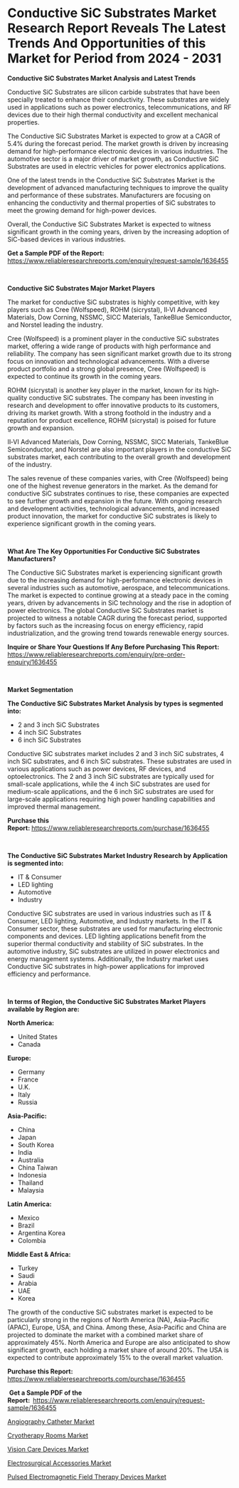 <p><h1>Conductive SiC Substrates Market Research Report Reveals The Latest Trends And Opportunities of this Market for Period from 2024 - 2031</h1></p><p><strong>Conductive SiC Substrates Market Analysis and Latest Trends</strong></p>
<p><p>Conductive SiC Substrates are silicon carbide substrates that have been specially treated to enhance their conductivity. These substrates are widely used in applications such as power electronics, telecommunications, and RF devices due to their high thermal conductivity and excellent mechanical properties.</p><p>The Conductive SiC Substrates Market is expected to grow at a CAGR of 5.4% during the forecast period. The market growth is driven by increasing demand for high-performance electronic devices in various industries. The automotive sector is a major driver of market growth, as Conductive SiC Substrates are used in electric vehicles for power electronics applications.</p><p>One of the latest trends in the Conductive SiC Substrates Market is the development of advanced manufacturing techniques to improve the quality and performance of these substrates. Manufacturers are focusing on enhancing the conductivity and thermal properties of SiC substrates to meet the growing demand for high-power devices.</p><p>Overall, the Conductive SiC Substrates Market is expected to witness significant growth in the coming years, driven by the increasing adoption of SiC-based devices in various industries.</p></p>
<p><strong>Get a Sample PDF of the Report:&nbsp;</strong> <a href="https://www.reliableresearchreports.com/enquiry/request-sample/1636455">https://www.reliableresearchreports.com/enquiry/request-sample/1636455</a></p>
<p>&nbsp;</p>
<p><strong>Conductive SiC Substrates Major Market Players</strong></p>
<p><p>The market for conductive SiC substrates is highly competitive, with key players such as Cree (Wolfspeed), ROHM (sicrystal), II‐VI Advanced Materials, Dow Corning, NSSMC, SICC Materials, TankeBlue Semiconductor, and Norstel leading the industry.</p><p>Cree (Wolfspeed) is a prominent player in the conductive SiC substrates market, offering a wide range of products with high performance and reliability. The company has seen significant market growth due to its strong focus on innovation and technological advancements. With a diverse product portfolio and a strong global presence, Cree (Wolfspeed) is expected to continue its growth in the coming years.</p><p>ROHM (sicrystal) is another key player in the market, known for its high-quality conductive SiC substrates. The company has been investing in research and development to offer innovative products to its customers, driving its market growth. With a strong foothold in the industry and a reputation for product excellence, ROHM (sicrystal) is poised for future growth and expansion.</p><p>II‐VI Advanced Materials, Dow Corning, NSSMC, SICC Materials, TankeBlue Semiconductor, and Norstel are also important players in the conductive SiC substrates market, each contributing to the overall growth and development of the industry.</p><p>The sales revenue of these companies varies, with Cree (Wolfspeed) being one of the highest revenue generators in the market. As the demand for conductive SiC substrates continues to rise, these companies are expected to see further growth and expansion in the future. With ongoing research and development activities, technological advancements, and increased product innovation, the market for conductive SiC substrates is likely to experience significant growth in the coming years.</p></p>
<p>&nbsp;</p>
<p><strong>What Are The Key Opportunities For Conductive SiC Substrates Manufacturers?</strong></p>
<p><p>The Conductive SiC Substrates market is experiencing significant growth due to the increasing demand for high-performance electronic devices in several industries such as automotive, aerospace, and telecommunications. The market is expected to continue growing at a steady pace in the coming years, driven by advancements in SiC technology and the rise in adoption of power electronics. The global Conductive SiC Substrates market is projected to witness a notable CAGR during the forecast period, supported by factors such as the increasing focus on energy efficiency, rapid industrialization, and the growing trend towards renewable energy sources.</p></p>
<p><strong>Inquire or Share Your Questions If Any Before Purchasing This Report:</strong> <a href="https://www.reliableresearchreports.com/enquiry/pre-order-enquiry/1636455">https://www.reliableresearchreports.com/enquiry/pre-order-enquiry/1636455</a></p>
<p>&nbsp;</p>
<p><strong>Market Segmentation</strong></p>
<p><strong>The Conductive SiC Substrates Market Analysis by types is segmented into:</strong></p>
<p><ul><li>2 and 3 inch SiC Substrates</li><li>4 inch SiC Substrates</li><li>6 inch SiC Substrates</li></ul></p>
<p><p>Conductive SiC substrates market includes 2 and 3 inch SiC substrates, 4 inch SiC substrates, and 6 inch SiC substrates. These substrates are used in various applications such as power devices, RF devices, and optoelectronics. The 2 and 3 inch SiC substrates are typically used for small-scale applications, while the 4 inch SiC substrates are used for medium-scale applications, and the 6 inch SiC substrates are used for large-scale applications requiring high power handling capabilities and improved thermal management.</p></p>
<p><strong>Purchase this Report:&nbsp;</strong><a href="https://www.reliableresearchreports.com/purchase/1636455">https://www.reliableresearchreports.com/purchase/1636455</a></p>
<p>&nbsp;</p>
<p><strong>The Conductive SiC Substrates Market Industry Research by Application is segmented into:</strong></p>
<p><ul><li>IT & Consumer</li><li>LED lighting</li><li>Automotive</li><li>Industry</li></ul></p>
<p><p>Conductive SiC substrates are used in various industries such as IT & Consumer, LED lighting, Automotive, and Industry markets. In the IT & Consumer sector, these substrates are used for manufacturing electronic components and devices. LED lighting applications benefit from the superior thermal conductivity and stability of SiC substrates. In the automotive industry, SiC substrates are utilized in power electronics and energy management systems. Additionally, the Industry market uses Conductive SiC substrates in high-power applications for improved efficiency and performance.</p></p>
<p>&nbsp;</p>
<p><strong>In terms of Region, the Conductive SiC Substrates Market Players available by Region are:</strong></p>
<p>
    <p> <strong> North America: </strong>
        <ul>
            <li>United States</li>
            <li>Canada</li>
        </ul>
        </p> 
    <p> <strong> Europe: </strong>
        <ul>
            <li>Germany</li>
            <li>France</li>
            <li>U.K.</li>
            <li>Italy</li>
            <li>Russia</li>
        </ul>
        </p> 
    <p> <strong> Asia-Pacific: </strong>
        <ul>
            <li>China</li>
            <li>Japan</li>
            <li>South Korea</li>
            <li>India</li>
            <li>Australia</li>
            <li>China Taiwan</li>
            <li>Indonesia</li>
            <li>Thailand</li>
            <li>Malaysia</li>
        </ul>
        </p> 
    <p> <strong> Latin America: </strong>
        <ul>
            <li>Mexico</li>
            <li>Brazil</li>
            <li>Argentina Korea</li>
            <li>Colombia</li>
        </ul>
        </p> 
    <p> <strong> Middle East & Africa: </strong>
        <ul>
            <li>Turkey</li>
            <li>Saudi</li>
            <li>Arabia</li>
            <li>UAE</li>
            <li>Korea</li>
        </ul>
    </p>
    </p>
<p><p>The growth of the conductive SiC substrates market is expected to be particularly strong in the regions of North America (NA), Asia-Pacific (APAC), Europe, USA, and China. Among these, Asia-Pacific and China are projected to dominate the market with a combined market share of approximately 45%. North America and Europe are also anticipated to show significant growth, each holding a market share of around 20%. The USA is expected to contribute approximately 15% to the overall market valuation.</p></p>
<p><strong>Purchase this Report: </strong><a href="https://www.reliableresearchreports.com/purchase/1636455">https://www.reliableresearchreports.com/purchase/1636455</a></p>
<p>&nbsp;<strong>Get a Sample PDF of the Report:&nbsp;&nbsp;</strong><a href="https://www.reliableresearchreports.com/enquiry/request-sample/1636455">https://www.reliableresearchreports.com/enquiry/request-sample/1636455</a></p>
<p><strong></strong></p>
<p><p><a href="https://medium.com/@trevawisozk_19409/angiography-catheter-market-competitive-analysis-market-trends-and-forecast-to-2031-911a974bfc76">Angiography Catheter Market</a></p><p><a href="https://medium.com/@akshatreportprime/cryotherapy-rooms-market-insights-into-market-cagr-market-trends-and-growth-strategies-9ea8ced75233">Cryotherapy Rooms Market</a></p><p><a href="https://medium.com/@avacampbell767/vision-care-devices-market-competitive-analysis-market-trends-and-forecast-to-2031-0f435132aeaa">Vision Care Devices Market</a></p><p><a href="https://medium.com/@trevawisozk_19409/electrosurgical-accessories-nbsp-market-focuses-on-market-share-size-and-projected-forecast-till-6cd78be7214b">Electrosurgical Accessories Market</a></p><p><a href="https://medium.com/@avacampbell767/pulsed-electromagnetic-field-therapy-devices-market-size-and-market-trends-complete-industry-b2a008d087c6">Pulsed Electromagnetic Field Therapy Devices Market</a></p></p>